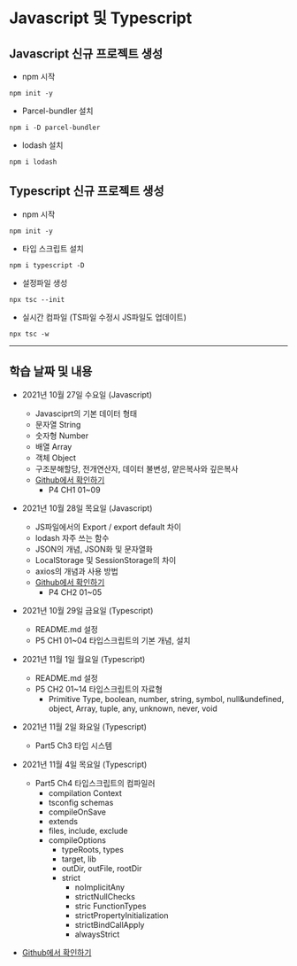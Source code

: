 # Javascript 및 Typescript

## Javascript 신규 프로젝트 생성

- npm 시작

```git
npm init -y
```

- Parcel-bundler 설치

```git
npm i -D parcel-bundler
```

- lodash 설치

```git
npm i lodash
```

## Typescript 신규 프로젝트 생성

- npm 시작

```git
npm init -y
```

- 타입 스크립트 설치

```git
npm i typescript -D
```

- 설정파일 생성

```git
npx tsc --init
```

- 실시간 컴파일 (TS파일 수정시 JS파일도 업데이트)

```git
npx tsc -w
```

---

## 학습 날짜 및 내용

- 2021년 10월 27일 수요일 (Javascript)
  - Javasciprt의 기본 데이터 형태
  - 문자열 String
  - 숫자형 Number
  - 배열 Array
  - 객체 Object
  - 구조분해할당, 전개연산자, 데이터 불변성, 얕은복사와 깊은복사
  - [Github에서 확인하기](https://github.com/choi-solyi/startJsTs/tree/master/javascript)
    - P4 CH1 01~09
- 2021년 10월 28일 목요일 (Javascript)
  - JS파일에서의 Export / export default 차이
  - lodash 자주 쓰는 함수
  - JSON의 개념, JSON화 및 문자열화
  - LocalStorage 및 SessionStorage의 차이
  - axios의 개념과 사용 방법
  - [Github에서 확인하기](https://github.com/choi-solyi/startJsTs/tree/master/javascript)
    - P4 CH2 01~05
- 2021년 10월 29일 금요일 (Typescript)

  - README.md 설정
  - P5 CH1 01~04 타입스크립트의 기본 개념, 설치

- 2021년 11월 1일 월요일 (Typescript)

  - README.md 설정
  - P5 CH2 01~14 타입스크립트의 자료형
    - Primitive Type, boolean, number, string, symbol, null&undefined, object, Array, tuple, any, unknown, never, void

- 2021년 11월 2일 화요일 (Typescript)
  - Part5 Ch3 타입 시스템
- 2021년 11월 4일 목요일 (Typescript)
  - Part5 Ch4 타입스크립트의 컴파일러
    - compilation Context
    - tsconfig schemas
    - compileOnSave
    - extends
    - files, include, exclude
    - compileOptions
      - typeRoots, types
      - target, lib
      - outDir, outFile, rootDir
      - strict
        - noImplicitAny
        - strictNullChecks
        - stric FunctionTypes
        - strictPropertyInitialization
        - strictBindCallApply
        - alwaysStrict
- [Github에서 확인하기](https://github.com/choi-solyi/startJsTs/Typescript/compilation-context)
